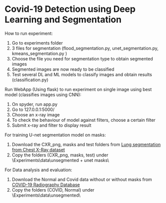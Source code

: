 # Covid-19 Detection using Deep Learning and Segmentation 
How to run experiment:
1) Go to experiments folder
2) 3 files for segmentation (flood_segmentation.py, unet_segmentation.py, kmeans_segmentation.py )
3) Choose the file you need for segmentation type to obtain segmented images
4) Segmented images are now ready to be classified
5) Test several DL and ML models to classify images and obtain results (classification.py)
 
Run WebApp (Using flask) to run experiment on single image using best model (classifies images using CNN):
1) On spyder, run app.py
2) Go to 127.0.0.1:5000/
3) Choose an x-ray image
4) To check the behaviour of model against filters, choose a certain filter
5) Submit x-ray and filter to display result

For training U-net segmentation model on masks:
1) Download the CXR_png, masks and test folders from [Lung segmentation from Chest X-Ray dataset](https://www.kaggle.com/code/nikhilpandey360/lung-segmentation-from-chest-x-ray-dataset/data)
2) Copy the folders (CXR_png, masks, test) under \Experiments\data\unsegmented + unet masks\ 

For Data analysis and evaluation: 
1) Download the Normal and Covid data without or without masks from [COVID-19 Radiography Database](https://www.kaggle.com/datasets/tawsifurrahman/covid19-radiography-database)
2) Copy the folders (COVID, Normal) under \Experiments\data\unsegmented\
